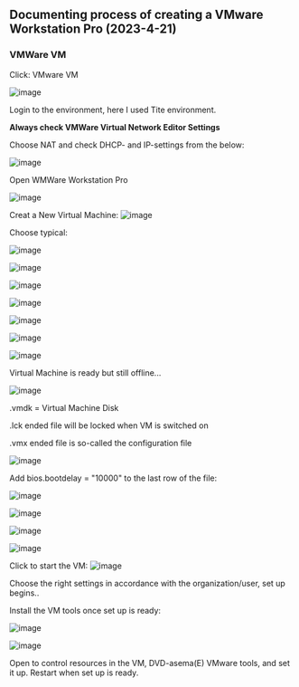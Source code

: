 ## Documenting process of creating a VMware Workstation Pro  (2023-4-21)

### VMWare VM

Click: VMware VM

![image](https://user-images.githubusercontent.com/19546253/233603926-bccefdb7-3a6b-4e2c-8e22-03f69d6a1e50.png)

Login to the environment, here I used Tite environment.

**Always check VMWare Virtual Network Editor Settings**

Choose NAT and check DHCP- and IP-settings from the below:

![image](https://user-images.githubusercontent.com/19546253/233604538-9978b837-f974-4c78-83f3-0de931a1ff35.png)

Open WMWare Workstation Pro 

![image](https://user-images.githubusercontent.com/19546253/233604964-f357e993-c7fa-45b8-88e2-61355a5dd960.png)

Creat a New Virtual Machine:
![image](https://user-images.githubusercontent.com/19546253/233605073-976e2945-ffca-4ba1-9bbf-d1ec6891d0e7.png)


Choose typical:

![image](https://user-images.githubusercontent.com/19546253/233605348-489df61c-1410-4ae1-8168-42ac91da5d6e.png)

![image](https://user-images.githubusercontent.com/19546253/233605489-ca5f2760-693c-413c-8892-9bb8dfb90474.png)


![image](https://user-images.githubusercontent.com/19546253/233605596-4cc17722-7b33-498a-b74d-188fe038704d.png)

![image](https://user-images.githubusercontent.com/19546253/233606913-7c36d960-226f-4583-9bc4-3e8016896f52.png)

![image](https://user-images.githubusercontent.com/19546253/233607003-bc0a57f6-c274-4271-8ddc-2c84d7201ec6.png)

![image](https://user-images.githubusercontent.com/19546253/233607052-a1e5fb1f-accc-41ee-bfd3-3da90781a264.png)

![image](https://user-images.githubusercontent.com/19546253/233607201-63a75c40-ddab-4118-9809-acbcadec6046.png)


Virtual Machine is ready but still offline...

![image](https://user-images.githubusercontent.com/19546253/233608371-158c92e2-3e17-4d7f-9649-e8b550d5eeb0.png)

.vmdk = Virtual Machine Disk 

.lck ended file will be locked when VM is switched on 

.vmx ended file is so-called the configuration file

![image](https://user-images.githubusercontent.com/19546253/233609033-e20bb711-f6d2-4976-a1c4-bbb259e368e1.png)

Add bios.bootdelay = "10000" to the last row of the file:

![image](https://user-images.githubusercontent.com/19546253/233609164-d0dc391d-9869-443d-ad49-78d1a7282e3d.png)


![image](https://user-images.githubusercontent.com/19546253/233609513-8788cb8c-2f4c-4bd5-a02f-d7115192c0d3.png)



![image](https://user-images.githubusercontent.com/19546253/233609679-53ec5c03-9cd6-4ca7-8f05-22d72be58223.png)


![image](https://user-images.githubusercontent.com/19546253/233609914-84a0f241-6f29-4891-8501-7c4333401f49.png)


Click to start the VM:
![image](https://user-images.githubusercontent.com/19546253/233611263-89055c9a-c481-4ac8-90b3-fda3f38c82c2.png)

Choose the right settings in accordance with the organization/user, set up begins..

Install the VM tools once set up is ready:

![image](https://user-images.githubusercontent.com/19546253/233613113-91a63b66-2bbe-48ba-82a2-962a316be21e.png)

![image](https://user-images.githubusercontent.com/19546253/233613454-e37fef36-64a0-4d22-9d2e-a836176393c6.png)

Open to control resources in the VM, DVD-asema(E) VMware tools, and set it up. Restart when set up is ready.




